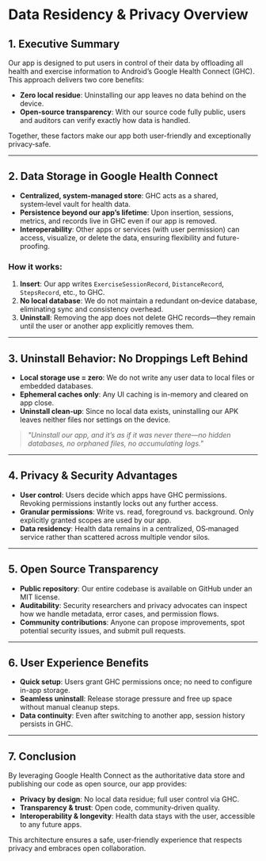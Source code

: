 # Data Residency & Privacy Overview

## 1. Executive Summary

Our app is designed to put users in control of their data by offloading all health and exercise information to Android’s Google Health Connect (GHC). 
This approach delivers two core benefits:

* **Zero local residue**: Uninstalling our app leaves no data behind on the device.
* **Open‑source transparency**: With our source code fully public, users and auditors can verify exactly how data is handled.

Together, these factors make our app both user-friendly and exceptionally privacy‑safe.

---

## 2. Data Storage in Google Health Connect

* **Centralized, system-managed store**: GHC acts as a shared, system‑level vault for health data.
* **Persistence beyond our app’s lifetime**: Upon insertion, sessions, metrics, and records live in GHC even if our app is removed.
* **Interoperability**: Other apps or services (with user permission) can access, visualize, or delete the data, ensuring flexibility and future-proofing.

### How it works:

1. **Insert**: Our app writes `ExerciseSessionRecord`, `DistanceRecord`, `StepsRecord`, etc., to GHC.
2. **No local database**: We do not maintain a redundant on‑device database, eliminating sync and consistency overhead.
3. **Uninstall**: Removing the app does not delete GHC records—they remain until the user or another app explicitly removes them.

---

## 3. Uninstall Behavior: No Droppings Left Behind

* **Local storage use = zero**: We do not write any user data to local files or embedded databases.
* **Ephemeral caches only**: Any UI caching is in-memory and cleared on app close.
* **Uninstall clean‑up**: Since no local data exists, uninstalling our APK leaves neither files nor settings on the device.

> *"Uninstall our app, and it’s as if it was never there—no hidden databases, no orphaned files, no accumulating logs."*

---

## 4. Privacy & Security Advantages

* **User control**: Users decide which apps have GHC permissions. Revoking permissions instantly locks out any further access.
* **Granular permissions**: Write vs. read, foreground vs. background. Only explicitly granted scopes are used by our app.
* **Data residency**: Health data remains in a centralized, OS‑managed service rather than scattered across multiple vendor silos.

---

## 5. Open Source Transparency

* **Public repository**: Our entire codebase is available on GitHub under an MIT license.
* **Auditability**: Security researchers and privacy advocates can inspect how we handle metadata, error cases, and permission flows.
* **Community contributions**: Anyone can propose improvements, spot potential security issues, and submit pull requests.

---

## 6. User Experience Benefits

* **Quick setup**: Users grant GHC permissions once; no need to configure in-app storage.
* **Seamless uninstall**: Release storage pressure and free up space without manual cleanup steps.
* **Data continuity**: Even after switching to another app, session history persists in GHC.

---

## 7. Conclusion

By leveraging Google Health Connect as the authoritative data store and publishing our code as open source, our app provides:

* **Privacy by design**: No local data residue; full user control via GHC.
* **Transparency & trust**: Open code, community‑driven quality.
* **Interoperability & longevity**: Health data stays with the user, accessible to any future apps.

This architecture ensures a safe, user‑friendly experience that respects privacy and embraces open collaboration.
